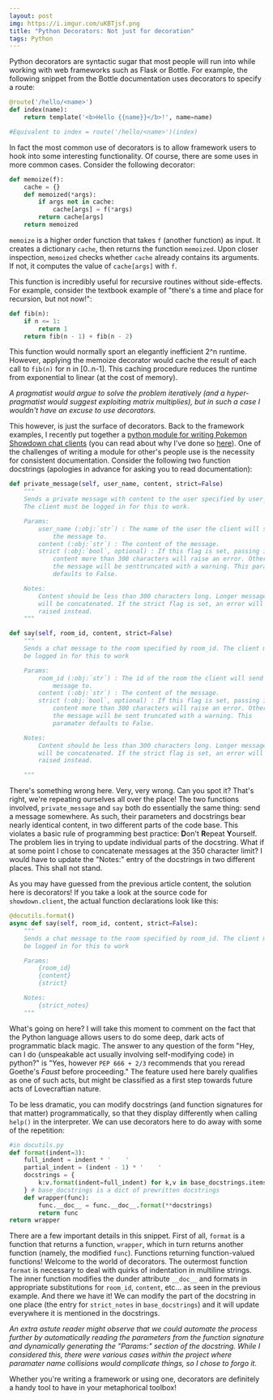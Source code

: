 ```yaml
---
layout: post
img: https://i.imgur.com/uKBTjsf.png
title: "Python Decorators: Not just for decoration"
tags: Python
---
```


Python decorators are syntactic sugar that most people will
run into while working with web frameworks such as Flask or Bottle.
For example, the following snippet from the Bottle documentation uses
decorators to specify a route:

```python
@route('/hello/<name>')
def index(name):
    return template('<b>Hello {{name}}</b>!', name=name)

#Equivalent to index = route('/hello/<name>')(index)
```

In fact the most common use of decorators is to allow framework users
to hook into some interesting functionality. Of course, there
are some uses in more common cases. Consider the following decorator:

```python
def memoize(f):
    cache = {}
    def memoized(*args):
        if args not in cache:
            cache[args] = f(*args)
        return cache[args]
    return memoized
```

``memoize`` is a higher order function that takes ``f`` (another function) as
input. It creates a dictionary ``cache``, then returns the function ``memoized``. Upon closer inspection, ``memoized`` checks whether ``cache`` already contains
its arguments. If not, it computes the value of ``cache[args]`` with ``f``.

This function is incredibly useful for recursive routines without side-effects.
For example, consider the textbook example of "there's a time and place for
recursion, but not now!":

```python
def fib(n):
    if n <= 1:
        return 1
    return fib(n - 1) + fib(n - 2)
```

This function would normally sport an elegantly inefficient 2^n runtime.
However, applying the memoize decorator would cache the result of each call
to ``fib(n)`` for n in [0..n-1]. This caching procedure reduces the runtime from
exponential to linear (at the cost of memory).

*A pragmatist would argue to solve the problem iteratively (and a
hyper-pragmatist would suggest exploiting matrix multiplies), but in such
a case I wouldn't have an excuse to use decorators.*

This however, is just the surface of decorators. Back to the framework
examples, I recently put together a [python module for writing Pokemon Showdown chat clients](https://github.com/ckw017/showdown.py/) (you can read about why I've done so [here](/Rock-Paper-Scissors/)). One of the challenges of writing
a module for other's people use is the necessity for consistent documentation.
Consider the following two function docstrings (apologies in advance for asking you to read documentation):

```python
def private_message(self, user_name, content, strict=False)
    """
    Sends a private message with content to the user specified by user_name.
    The client must be logged in for this to work.

    Params:
        user_name (:obj:`str`) : The name of the user the client will send
            the message to.
        content (:obj:`str`) : The content of the message.
        strict (:obj:`bool`, optional) : If this flag is set, passing in
            content more than 300 characters will raise an error. Otherwise,
            the message will be senttruncated with a warning. This paramater
            defaults to False.

    Notes:
        Content should be less than 300 characters long. Longer messages
        will be concatenated. If the strict flag is set, an error will be
        raised instead.
    """

def say(self, room_id, content, strict=False)
    """
    Sends a chat message to the room specified by room_id. The client must
    be logged in for this to work

    Params:
        room_id (:obj:`str`) : The id of the room the client will send the
            message to.
        content (:obj:`str`) : The content of the message.
        strict (:obj:`bool`, optional) : If this flag is set, passing in
            content more than 300 characters will raise an error. Otherwise,
            the message will be sent truncated with a warning. This
            paramater defaults to False.

    Notes:
        Content should be less than 300 characters long. Longer messages
        will be concatenated. If the strict flag is set, an error will be
        raised instead.

    """
```

There's something wrong here. Very, very wrong. Can you spot it? That's right,
we're repeating ourselves all over the place! The two functions involved,
``private_message`` and ``say`` both do essentially the same thing: send a
message somewhere. As such, their parameters and docstrings bear nearly
identical content, in two different parts of the code base. This violates a
basic rule of programming best practice: **D**on't **R**epeat **Y**ourself.
The problem lies in trying to update individual parts of the docstring. What
if at some point I chose to concatenate messages at the 350 character limit? I
would have to update the "Notes:" entry of the docstrings in two different
places. This shall not stand.

As you may have guessed from the previous article content, the solution here is
decorators! If you take a look at the source code for ``showdown.client``, the
actual function declarations look like this:

```python
@docutils.format()
async def say(self, room_id, content, strict=False):
    """
    Sends a chat message to the room specified by room_id. The client must
    be logged in for this to work

    Params:
        {room_id}
        {content}
        {strict}

    Notes:
        {strict_notes}
    """
```

What's going on here? I will take this moment to comment on the fact that the
Python language allows users to do some deep, dark acts of programmatic black
magic. The answer to any question of the form "Hey, can I do {unspeakable act usually involving self-modifying code} in python?" is "Yes, however ``PEP 666 + 2/3`` recommends that you reread Goethe's *Faust* before proceeding." The
 feature
used here barely qualifies as one of such acts, but might be classified as a
first step towards future acts of Lovecraftian nature.

To be less dramatic, you can modify docstrings (and function signatures for
that matter) programmatically, so that they display differently when calling
``help()`` in the interpreter. We can use decorators here to do away with
some of the repetition:

```python
#in docutils.py
def format(indent=3):
    full_indent = indent * '    '
    partial_indent = (indent - 1) * '    '
    docstrings = {
        k:v.format(indent=full_indent) for k,v in base_docstrings.items()
    } # base_docstrings is a dict of prewritten docstrings
    def wrapper(func):
        func.__doc__ = func.__doc__.format(**docstrings)
        return func
return wrapper
```

There are a few important details in this snippet. First of all, ``format`` is
a function that returns a function, ``wrapper``, which in turn returns another
function (namely, the modified ``func``). Functions returning function-valued
functions! Welcome to the world of decorators. The outermost function ``format`` is necessary to deal with quirks of indentation in multiline strings. The
inner function modifies the dunder attribute ``__doc__`` and formats in
appropriate substitutions for ``room_id``, ``content``, etc... as seen in
the previous example. And there we have it! We can modify the part of the
docstring in one place (the entry for ``strict_notes`` in ``base_docstrings``)
and it will update everywhere it is mentioned in the docstrings.

*An extra astute reader might observe that we could automate the process
further by automatically reading the parameters from the function signature
and dynamically generating the "Params:" section of the docstring. While I
considered this, there were various cases within the project where paramater
name collisions would complicate things, so I chose to forgo it.*

Whether you're writing a framework or using one, decorators are definitely a
handy tool to have in your metaphorical toolbox!